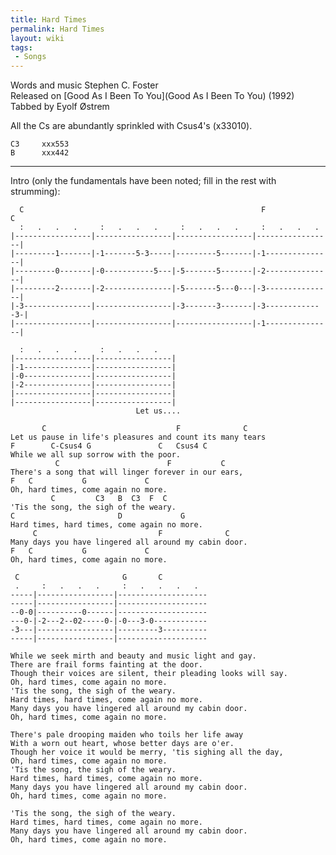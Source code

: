 ```yaml
---
title: Hard Times
permalink: Hard Times
layout: wiki
tags:
 - Songs
---
```


Words and music Stephen C. Foster  
Released on [Good As I Been To You](Good As I Been To You)
(1992)  
Tabbed by Eyolf Østrem

All the Cs are abundantly sprinkled with Csus4's (x33010).

    C3     xxx553
    B      xxx442

* * * * *

Intro (only the fundamentals have been noted; fill in the rest with
strumming):

      C                                                     F             C
      :   .   .   .     :   .   .   .     :   .   .   .     :   .   .   .
    |-----------------|-----------------|-----------------|-----------------|
    |---------1-------|-1-------5-3-----|---------5-------|-1---------------|
    |---------0-------|-0-----------5---|-5-------5-------|-2---------------|
    |---------2-------|-2---------------|-5-------5---0---|-3---------------|
    |-3---------------|-----------------|-3-------3-------|-3-------------3-|
    |-----------------|-----------------|-----------------|-1---------------|

      :   .   .   .     :   .   .   .
    |-----------------|-----------------|
    |-1---------------|-----------------|
    |-0---------------|-----------------|
    |-2---------------|-----------------|
    |-----------------|-----------------|
    |-----------------|-----------------|
                                Let us....

           C                             F              C
    Let us pause in life's pleasures and count its many tears
    F        C-Csus4 G               C   Csus4 C
    While we all sup sorrow with the poor.
              C                        F           C
    There's a song that will linger forever in our ears,
    F   C           G             C
    Oh, hard times, come again no more.
             C         C3   B  C3  F  C
    'Tis the song, the sigh of the weary.
    C                       D             G
    Hard times, hard times, come again no more.
         C                           F              C
    Many days you have lingered all around my cabin door.
    F   C           G             C
    Oh, hard times, come again no more.

     C                       G       C
     .     :   .   .   .     :   .   .   .   .
    -----|-----------------|--------------------
    -----|-----------------|--------------------
    --0-0|----------0------|--------------------
    ---0-|-2---2--02-----0-|-0---3-0------------
    -3---|-----------------|---------3----------
    -----|-----------------|--------------------

    While we seek mirth and beauty and music light and gay.
    There are frail forms fainting at the door.
    Though their voices are silent, their pleading looks will say.
    Oh, hard times, come again no more.
    'Tis the song, the sigh of the weary.
    Hard times, hard times, come again no more.
    Many days you have lingered all around my cabin door.
    Oh, hard times, come again no more.

    There's pale drooping maiden who toils her life away
    With a worn out heart, whose better days are o'er.
    Though her voice it would be merry, 'tis sighing all the day,
    Oh, hard times, come again no more.
    'Tis the song, the sigh of the weary.
    Hard times, hard times, come again no more.
    Many days you have lingered all around my cabin door.
    Oh, hard times, come again no more.

    'Tis the song, the sigh of the weary.
    Hard times, hard times, come again no more.
    Many days you have lingered all around my cabin door.
    Oh, hard times, come again no more.
